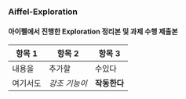 ### Aiffel-Exploration

#### 아이펠에서 진행한 Exploration 정리본 및 과제 수행 제출본


항목 1 | 항목 2 | 항목 3
----- | ----- | -----
내용을 | 추가할 | 수있다
여기서도 | *강조 기능이* | **작동한다**
